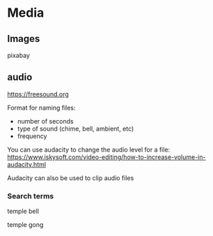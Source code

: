 

# Media

## Images

pixabay

## audio

https://freesound.org

Format for naming files:
* number of seconds
* type of sound (chime, bell, ambient, etc)
* frequency

You can use audacity to change the audio level for a file:
https://www.iskysoft.com/video-editing/how-to-increase-volume-in-audacity.html

Audacity can also be used to clip audio files

### Search terms

temple bell

temple gong

